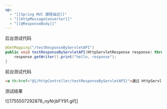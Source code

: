 ```yaml
---
up:
  - "[[Spring MVC 課程描述]]"
  - "[[HttpMessageConverter]]"
  - "[[@ResponseBody]]"
---
```

后台测试代码

```java
@GetMapping("/testResponseByServletAPI")
public void testResponseByServletAPI(HttpServletResponse response) throws IOException {
    response.getWriter().print("hello, response");
}
```

前台测试代码

```html
<a th:href="@{/httpController/testResponseByServletAPI}">通过 HttpServletResponse 响应浏览器数据</a>
```

测试结果

![[1755507292878_nyNrjbFY91.gif]]